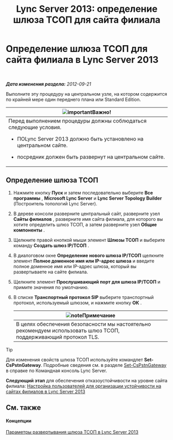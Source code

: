 ﻿---
title: 'Lync Server 2013: определение шлюза ТСОП для сайта филиала'
TOCTitle: Определение шлюза ТСОП для сайта филиала
ms:assetid: 87be2fe2-1d56-4062-b430-439d4536414c
ms:mtpsurl: https://technet.microsoft.com/ru-ru/library/Gg398689(v=OCS.15)
ms:contentKeyID: 49310437
ms.date: 05/19/2016
mtps_version: v=OCS.15
ms.translationtype: HT
---

# Определение шлюза ТСОП для сайта филиала в Lync Server 2013

 

_**Дата изменения раздела:** 2012-09-21_

Выполните эту процедуру на центральном узле, на котором содержится по крайней мере один переднего плана или Standard Edition.

<table>
<colgroup>
<col style="width: 100%" />
</colgroup>
<thead>
<tr class="header">
<th><img src="images/JJ618369.important(OCS.15).gif" title="important" alt="important" />Важно!</th>
</tr>
</thead>
<tbody>
<tr class="odd">
<td>Перед выполнением процедуры должны соблюдаться следующие условия.
<ul>
<li><p>ПОLync Server 2013 должно быть установлено на центральном сайте.</p></li>
<li><p>посредник должен быть развернут на центральном сайте.</p></li>
</ul></td>
</tr>
</tbody>
</table>


## Определение шлюза ТСОП

1.  Нажмите кнопку **Пуск** и затем последовательно выберите **Все программы** , **Microsoft Lync Server** и **Lync Server Topology Builder** (Построитель топологий Lync Server).

2.  В дереве консоли разверните центральный сайт, разверните узел **Сайты филиалов** , разверните имя сайта филиала, для которого вы хотите определить шлюз ТСОП, а затем разверните узел **Общие компоненты** .

3.  Щелкните правой кнопкой мыши элемент **Шлюзы ТСОП** и выберите команду **Создать шлюз IP/ТСОП** .

4.  В диалоговом окне **Определение нового шлюза IP/ТСОП** щелкните элемент **Полное доменное имя или IP-адрес шлюза** и введите полное доменное имя или IP-адрес шлюза, который вы развертываете на сайте филиала.

5.  Щелкните элемент **Прослушивающий порт для шлюза IP/ТСОП** и примите значения по умолчанию.

6.  В списке **Транспортный протокол SIP** выберите транспортный протокол, используемый шлюзом, и нажмите кнопку **ОК** .
    
    <table>
    <thead>
    <tr class="header">
    <th><img src="images/Gg398412.note(OCS.15).gif" title="note" alt="note" />Примечание</th>
    </tr>
    </thead>
    <tbody>
    <tr class="odd">
    <td>В целях обеспечения безопасности мы настоятельно рекомендуем использовать шлюз ТСОП, поддерживающий протокол TLS.</td>
    </tr>
    </tbody>
    </table>



> [!TIP]
> Для изменения свойств шлюза ТСОП используйте командлет <STRONG>Set-CsPstnGateway</STRONG>. Подробные сведения см. в разделе <A href="https://docs.microsoft.com/en-us/powershell/module/skype/Set-CsPstnGateway">Set-CsPstnGateway</A> в справке по Командная консоль Lync Server.



**Следующий этап** для обеспечения отказоустойчивости на уровне сайта филиала: [Настройка пользователей для организации устойчивости на сайтах филиалов в Lync Server 2013](lync-server-2013-configuring-users-for-branch-site-resiliency.md)

## См. также

#### Концепции

[Параметры развертывания шлюза ТСОП в Lync Server 2013](lync-server-2013-pstn-gateway-deployment-options.md)

